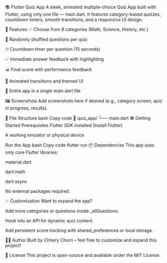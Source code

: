 📚 Flutter Quiz App
A sleek, animated multiple-choice Quiz App built with Flutter, using only one file — main.dart. It features category-based quizzes, countdown timers, smooth transitions, and a responsive UI design.

🚀 Features
✅ Choose from 8 categories (Math, Science, History, etc.)

🧠 Randomly shuffled questions per quiz

⏱ Countdown timer per question (15 seconds)

✅ Immediate answer feedback with highlighting

📊 Final score with performance feedback

🎨 Animated transitions and themed UI

🧾 Entire app in a single main.dart file

🖼 Screenshots
Add screenshots here if desired (e.g., category screen, quiz in progress, results).

📁 File Structure
bash
Copy code
📂 quiz_app/
  └── main.dart
🛠 Getting Started
Prerequisites
Flutter SDK installed (Install Flutter)

A working emulator or physical device

Run the App
bash
Copy code
flutter run
📦 Dependencies
This app uses only core Flutter libraries:

material.dart

dart:math

dart:async

No external packages required.

✨ Customization
Want to expand the app?

Add more categories or questions inside _allQuestions.

Hook into an API for dynamic quiz content.

Add persistent score tracking with shared_preferences or local storage.

🧑‍💻 Author
Built by Chhery Chorn – feel free to customize and expand this project!

📄 License
This project is open-source and available under the MIT License.